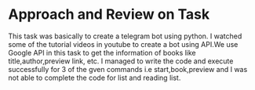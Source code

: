 # Approach and Review on Task 
This task was basically to create a telegram bot using python. I watched some of the tutorial videos in youtube to create a bot using API.We use Google API in this task to get the information of books like title,author,preview link, etc. I managed to write the code and execute successfully for 3 of the gven commands i.e start,book,preview and I was not able to complete the code for list and reading list.
